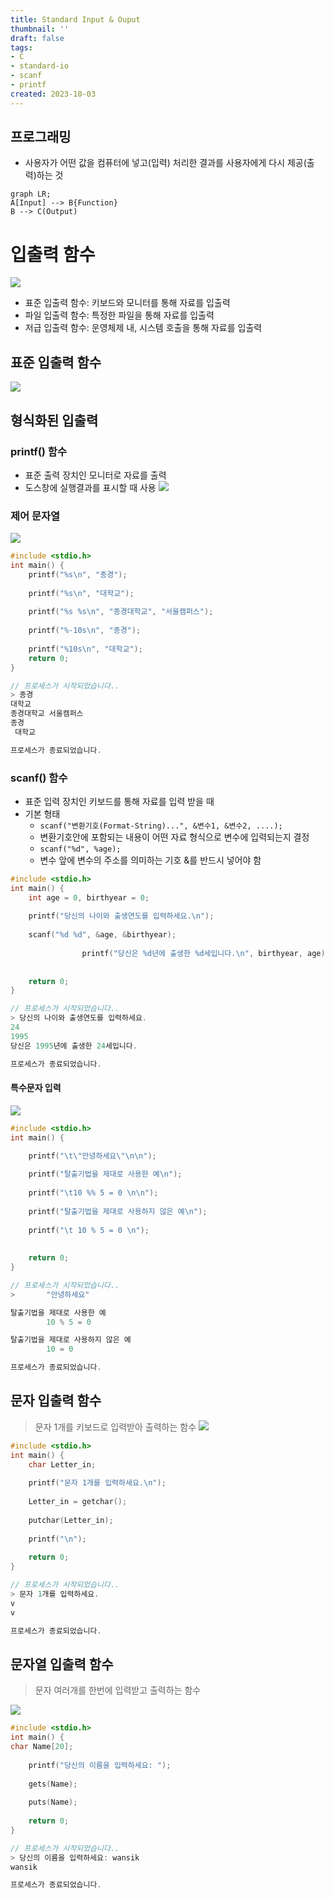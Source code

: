 ```yaml
---
title: Standard Input & Ouput
thumbnail: ''
draft: false
tags:
- C
- standard-io
- scanf
- printf
created: 2023-10-03
---
```


## 프로그래밍

* 사용자가 어떤 값을 컴퓨터에 넣고(입력) 처리한 결과를 사용자에게 다시 제공(출력)하는 것

````mermaid
graph LR;
A[Input] --> B{Function}
B --> C(Output)
````

# 입출력 함수

![](Pasted%20image%2020231003193120.png)

* 표준 입출력 함수: 키보드와 모니터를 통해 자료를 입출력
* 파일 입출력 함수: 특정한 파일을 통해 자료를 입출력
* 저급 입출력 함수: 운영체제 내, 시스템 호출을 통해 자료를 입출력

## 표준 입출력 함수

![](Pasted%20image%2020231003193712.png)

## 형식화된 입출력

### printf() 함수

* 표준 출력 장치인 모니터로 자료를 출력
* 도스창에 실행결과를 표시할 때 사용
  ![](Pasted%20image%2020231003193749.png)

### 제어 문자열

![](Pasted%20image%2020231003193813.png)

````cpp
#include <stdio.h>
int main() {
	printf("%s\n", "종경");
	
	printf("%s\n", "대학교");
	
	printf("%s %s\n", "종경대학교", "서울캠퍼스");
	
	printf("%-10s\n", "종경");
	
	printf("%10s\n", "대학교");
	return 0;
}

// 프로세스가 시작되었습니다..
> 종경
대학교
종경대학교 서울캠퍼스
종경
 대학교

프로세스가 종료되었습니다.
````

### scanf() 함수

* 표준 입력 장치인 키보드를 통해 자료를 입력 받을 때
* 기본 형태
  * `scanf("변환기호(Format-String)...", &변수1, &변수2, ....);`
  * 변환기호안에 포함되는 내용이 어떤 자료 형식으로 변수에 입력되는지 결정
  * `scanf("%d", %age);`
  * 변수 앞에 변수의 주소를 의미하는 기호 &를 반드시 넣어야 함

````c
#include <stdio.h>
int main() {
	int age = 0, birthyear = 0;
	
	printf("당신의 나이와 출생연도를 입력하세요.\n");
	
	scanf("%d %d", &age, &birthyear);
				
				printf("당신은 %d년에 출생한 %d세입니다.\n", birthyear, age);
				
				
	return 0;
}

// 프로세스가 시작되었습니다..
> 당신의 나이와 출생연도를 입력하세요.
24
1995
당신은 1995년에 출생한 24세입니다.

프로세스가 종료되었습니다.

````

#### 특수문자 입력

![](Pasted%20image%2020231003194008.png)

````c
#include <stdio.h>
int main() {

	printf("\t\"안녕하세요\"\n\n");
	
	printf("탈출기법을 제대로 사용한 예\n");
	
	printf("\t10 %% 5 = 0 \n\n");
	
	printf("탈출기법을 제대로 사용하지 않은 예\n");
	
	printf("\t 10 % 5 = 0 \n");
	
	
	return 0;
}

// 프로세스가 시작되었습니다..
>       "안녕하세요"

탈출기법을 제대로 사용한 예
        10 % 5 = 0

탈출기법을 제대로 사용하지 않은 예
        10 = 0

프로세스가 종료되었습니다.
````

## 문자 입출력 함수

 > 
 > 문자 1개를 키보드로 입력받아 출력하는 함수
 > ![](Pasted%20image%2020231003194106.png)

````c
#include <stdio.h>
int main() {
	char Letter_in;
	
	printf("문자 1개를 입력하세요.\n");
	
	Letter_in = getchar();
	
	putchar(Letter_in);
	
	printf("\n");
	
	return 0;
}

// 프로세스가 시작되었습니다..
> 문자 1개를 입력하세요.
v
v

프로세스가 종료되었습니다.
````

## 문자열 입출력 함수

 > 
 > 문자 여러개를 한번에 입력받고 출력하는 함수

![](Pasted%20image%2020231003194148.png)

````c
#include <stdio.h>
int main() {
char Name[20];
	
	printf("당신의 이름을 입력하세요: ");
	
	gets(Name);
	
	puts(Name);
	
	return 0;
}

// 프로세스가 시작되었습니다..
> 당신의 이름을 입력하세요: wansik
wansik

프로세스가 종료되었습니다.
````
